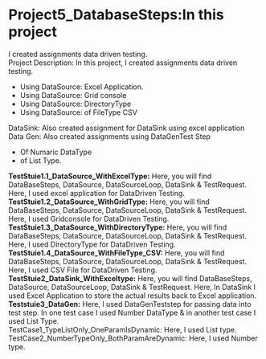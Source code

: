 Project5_DatabaseSteps:In this project
======================================  
I created assignments data driven testing.  
Project Description: In this project, I created assignments data driven testing.  
- Using DataSource: Excel Application.   
- Using DataSource: Grid console  
- Using DataSource: DirectoryType  
- Using DataSource: of FileType CSV   

DataSink: Also created assignment for DataSink using excel application  
Data Gen: Also created assignments using DataGenTest Step  
- Of Numaric DataType  
- of List Type. 

**TestStuie1.1_DataSource_WithExcelType:**  Here, you will find DataBaseSteps, DataSource, DataSourceLoop, DataSink & TestRequest. Here, I used excel application for DataDriven Testing.   
**TestStuie1.2_DataSource_WithGridType:**   Here, you will find DataBaseSteps, DataSource, DataSourceLoop, DataSink & TestRequest. Here, I used Gridconsole for DataDriven Testing.   
**TestStuie1.3_DataSource_WithDirectoryType:**  Here, you will find DataBaseSteps, DataSource, DataSourceLoop, DataSink & TestRequest. Here, I used DirectoryType for DataDriven Testing.  
**TestStuie1.4_DataSource_WithFileType_CSV:**  Here, you will find DataBaseSteps, DataSource, DataSourceLoop, DataSink & TestRequest. Here, I used CSV File for DataDriven Testing.   
**TestStuie2_DataSink_WithExceltype:**  Here, you will find DataBaseSteps, DataSource, DataSourceLoop, DataSink & TestRequest. Here, In DataSink I used Excel Application to store the actual results back to Excel application.  
**Teststuie3_DataGen:**  Here, I used DataGenTeststep for passing data into test step. In one test case I used Number DataType & in another test case I used List Type.    
TestCase1_TypeListOnly_OneParamIsDynamic: Here, I used List type.  
TestCase2_NumberTypeOnly_BothParamAreDynamic: Here, I used Number type.

